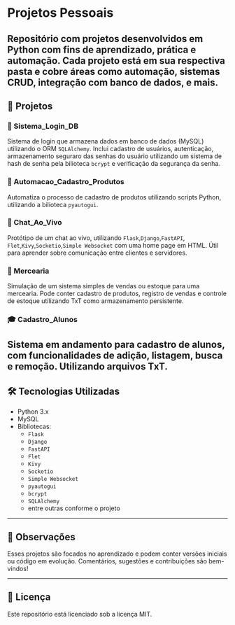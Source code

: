 # Projetos Pessoais

Repositório com projetos desenvolvidos em Python com fins de aprendizado, prática e automação. Cada projeto está em sua respectiva pasta e cobre áreas como automação, sistemas CRUD, integração com banco de dados, e mais.
---

## 📂 Projetos

### 🔐 Sistema_Login_DB
Sistema de login que armazena dados em banco de dados (MySQL) utilizando o ORM `SQLAlchemy`. Inclui cadastro de usuários, autenticação, armazenamento seguraro das senhas do usuário utilizando um sistema de hash de senha pela bilioteca `bcrypt` e verificação da segurança da senha.

### 🔧 Automacao_Cadastro_Produtos
Automatiza o processo de cadastro de produtos utilizando scripts Python, utilizando a bilioteca `pyautogui`.

### 💬 Chat_Ao_Vivo
Protótipo de um chat ao vivo, utilizando `Flask`,`Django`,`FastAPI`, `Flet`,`Kivy`,`Socketio`,`Simple Websocket` com uma home page em HTML. Útil para aprender sobre comunicação entre clientes e servidores.

### 🧾 Mercearia
Simulação de um sistema simples de vendas ou estoque para uma mercearia. Pode conter cadastro de produtos, registro de vendas e controle de estoque utilizando TxT como armazenamento persistente.

### 🎓 Cadastro_Alunos
Sistema em andamento para cadastro de alunos, com funcionalidades de adição, listagem, busca e remoção. Utilizando arquivos TxT.
---

<!--## 📁 Organização

Algumas pastas possuem a tag **Organizando Repositórios** ou **now**, indicando que estão em processo de revisão, refatoração ou desenvolvimento ativo.

---
!-->
## 🛠️ Tecnologias Utilizadas

- Python 3.x
- MySQL
- Bibliotecas:
  - `Flask`
  - `Django`
  - `FastAPI`
  - `Flet`
  - `Kivy`
  - `Socketio`
  - `Simple Websocket`
  - `pyautogui`
  - `bcrypt`
  - `SQLAlchemy`
  - entre outras conforme o projeto

---

## 📌 Observações

Esses projetos são focados no aprendizado e podem conter versões iniciais ou código em evolução. Comentários, sugestões e contribuições são bem-vindos!

---

## 📜 Licença

Este repositório está licenciado sob a licença MIT.
